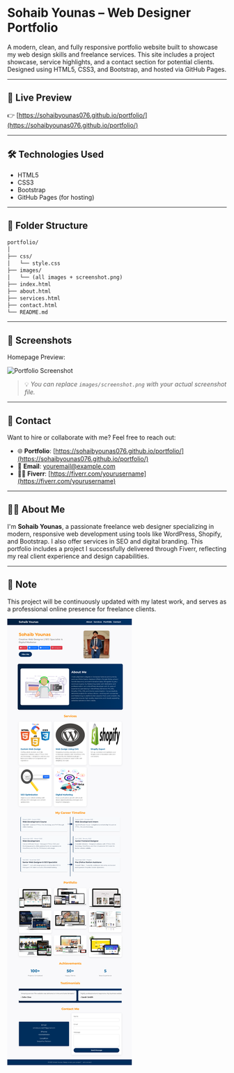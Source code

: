# Sohaib Younas – Web Designer Portfolio

A modern, clean, and fully responsive portfolio website built to showcase my web design skills and freelance services. This site includes a project showcase, service highlights, and a contact section for potential clients. Designed using HTML5, CSS3, and Bootstrap, and hosted via GitHub Pages.

---

## 🔗 Live Preview

👉 [https://sohaibyounas076.github.io/portfolio/](https://sohaibyounas076.github.io/portfolio/)

---

## 🛠️ Technologies Used

- HTML5  
- CSS3  
- Bootstrap  
- GitHub Pages (for hosting)

---

## 📁 Folder Structure

```
portfolio/
│
├── css/
│   └── style.css
├── images/
│   └── (all images + screenshot.png)
├── index.html
├── about.html
├── services.html
├── contact.html
└── README.md
```

---

## 📸 Screenshots

Homepage Preview:

![Portfolio Screenshot](images/screenshot.png)

> 💡 *You can replace `images/screenshot.png` with your actual screenshot file.*

---

## 📩 Contact

Want to hire or collaborate with me? Feel free to reach out:

- 🌐 **Portfolio**: [https://sohaibyounas076.github.io/portfolio/](https://sohaibyounas076.github.io/portfolio/)  
- 📧 **Email**: youremail@example.com  
- 🧑‍💼 **Fiverr**: [https://fiverr.com/yourusername](https://fiverr.com/yourusername)

---

## 👨‍💻 About Me

I'm **Sohaib Younas**, a passionate freelance web designer specializing in modern, responsive web development using tools like WordPress, Shopify, and Bootstrap. I also offer services in SEO and digital branding. This portfolio includes a project I successfully delivered through Fiverr, reflecting my real client experience and design capabilities.

---

## 📝 Note

This project will be continuously updated with my latest work, and serves as a professional online presence for freelance clients.


![logo](https://github.com/Sohaibyounas076/portfolio/blob/master/img/github%20portfolio.png)
